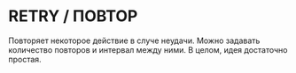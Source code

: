 # RETRY / ПОВТОР

Повторяет некоторое действие в случе неудачи. Можно задавать количество повторов и интервал между ними. В целом, идея
достаточно простая.